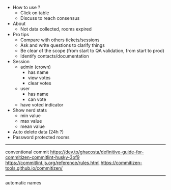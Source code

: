 - How to use ?
  - Click on table
  - Discuss to reach consensus
- About
  - Not data collected, rooms expired
- Pro tips
  - Compare with others tickets/sessions
  - Ask and write questions to clarify things
  - Be clear of the scope (from start to QA validation, from start to prod)
  - Identify contacts/documentation
- Session
  - admin (crown)
    - has name
    - view votes
    - clear votes
  - user
    - has name
    - can vote
  - have voted indicator
- Show nerd stats
  - min value
  - max value
  - mean value
- Auto delete data (24h ?)
- Password protected rooms

---

conventional commit
https://dev.to/ghacosta/definitive-guide-for-commitizen-commitlint-husky-3of9
https://commitlint.js.org/reference/rules.html
https://commitizen-tools.github.io/commitizen/

---

automatic names
